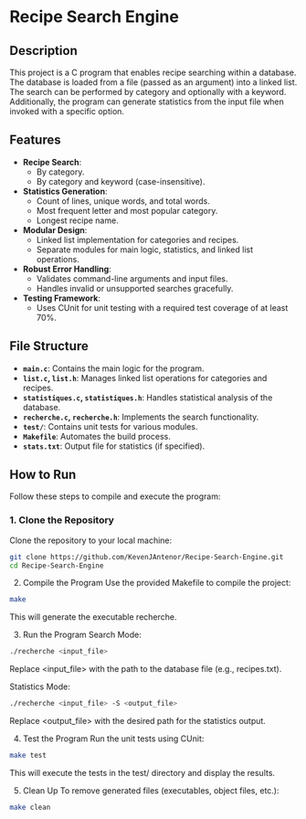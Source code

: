 # Recipe Search Engine

## Description
This project is a C program that enables recipe searching within a database. The database is loaded from a file (passed as an argument) into a linked list. The search can be performed by category and optionally with a keyword. Additionally, the program can generate statistics from the input file when invoked with a specific option.

## Features
- **Recipe Search**: 
  - By category.
  - By category and keyword (case-insensitive).
- **Statistics Generation**:
  - Count of lines, unique words, and total words.
  - Most frequent letter and most popular category.
  - Longest recipe name.
- **Modular Design**:
  - Linked list implementation for categories and recipes.
  - Separate modules for main logic, statistics, and linked list operations.
- **Robust Error Handling**:
  - Validates command-line arguments and input files.
  - Handles invalid or unsupported searches gracefully.
- **Testing Framework**:
  - Uses CUnit for unit testing with a required test coverage of at least 70%.

## File Structure
- **`main.c`**: Contains the main logic for the program.
- **`list.c`, `list.h`**: Manages linked list operations for categories and recipes.
- **`statistiques.c`, `statistiques.h`**: Handles statistical analysis of the database.
- **`recherche.c`, `recherche.h`**: Implements the search functionality.
- **`test/`**: Contains unit tests for various modules.
- **`Makefile`**: Automates the build process.
- **`stats.txt`**: Output file for statistics (if specified).

## How to Run
Follow these steps to compile and execute the program:

### 1. **Clone the Repository**
   Clone the repository to your local machine:
   ```bash
   git clone https://github.com/KevenJAntenor/Recipe-Search-Engine.git
   cd Recipe-Search-Engine
```
2. Compile the Program
Use the provided Makefile to compile the project:

```bash
make
```
This will generate the executable recherche.

3. Run the Program
Search Mode:

```bash
./recherche <input_file>
```
Replace <input_file> with the path to the database file (e.g., recipes.txt).

Statistics Mode:

```bash
./recherche <input_file> -S <output_file>
```
Replace <output_file> with the desired path for the statistics output.

4. Test the Program
Run the unit tests using CUnit:

```bash
make test
```
This will execute the tests in the test/ directory and display the results.

5. Clean Up
To remove generated files (executables, object files, etc.):

```bash
make clean
```
